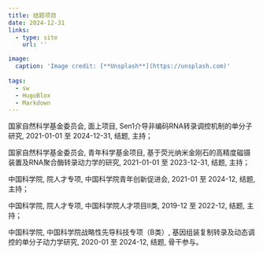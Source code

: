 ```yaml
---
title: 结题项目
date: 2024-12-31
links:
  - type: site
    url: ''

image:
  caption: 'Image credit: [**Unsplash**](https://unsplash.com)'
  
tags:
  - sw
  - HugoBlox
  - Markdown
---
```

国家自然科学基金委员会, 面上项目, Sen1介导非编码RNA转录调控机制的单分子研究, 2021-01-01 至 2024-12-31, 结题, 主持；

国家自然科学基金委员会, 青年科学基金项目, 基于荧光纳米金刚石的高精度磁镊装置及RNA聚合酶转录动力学的研究, 2021-01-01 至 2023-12-31, 结题, 主持；

中国科学院, 院人才专项, 中国科学院青年创新促进会, 2021-01 至 2024-12, 结题, 主持；

中国科学院, 院人才专项, 中国科学院人才项目II类, 2019-12 至 2022-12, 结题, 主持；

中国科学院, 中国科学院战略性先导科技专项（B类）, 基因组装复制转录及动态调控的单分子动力学研究, 2020-01 至 2024-12, 结题, 骨干参与。

<!--more-->
